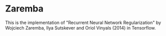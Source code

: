 # Zaremba
This is the implementation of "Recurrent Neural Network Regularization" by Wojciech Zaremba, Ilya Sutskever and Oriol Vinyals (2014) in Tensorflow.
